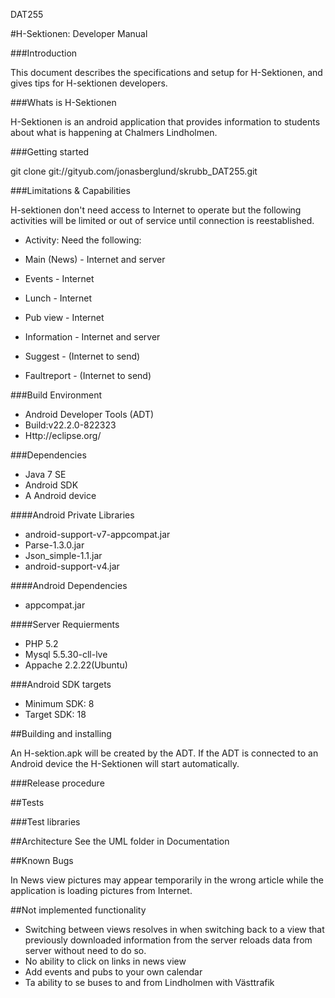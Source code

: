 DAT255


#H-Sektionen: Developer Manual


###Introduction

This document describes the specifications and setup for H-Sektionen, and gives tips for H-sektionen developers.

###Whats is H-Sektionen

H-Sektionen is an android application that provides information to students about what is happening at Chalmers Lindholmen.

###Getting started
  
  git clone git://gityub.com/jonasberglund/skrubb_DAT255.git
  
###Limitations & Capabilities

H-sektionen don't need access to Internet to operate but the following activities will be limited or out of service until connection is reestablished.

- Activity:               Need the following:    

- Main (News)       -     Internet and server
- Events            -     Internet
- Lunch             -     Internet
- Pub view          -     Internet
- Information       -     Internet and server
- Suggest           -     (Internet to send)
- Faultreport       -     (Internet to send)

###Build Environment

  - Android Developer Tools (ADT)
  - Build:v22.2.0-822323
  - Http://eclipse.org/
  
###Dependencies
  
  - Java 7 SE
  - Android SDK
  - A Android device

####Android Private Libraries
  
 - android-support-v7-appcompat.jar
 - Parse-1.3.0.jar
 - Json_simple-1.1.jar
 - android-support-v4.jar
  
####Android Dependencies
  
  - appcompat.jar

####Server Requierments

  - PHP 5.2
  - Mysql 5.5.30-cll-lve
  - Appache 2.2.22(Ubuntu) 
  
###Android SDK targets
  
  - Minimum SDK: 8
  - Target SDK: 18

##Building and installing

  An H-sektion.apk will be created by the ADT. If the ADT is connected to an Android device the H-Sektionen will start automatically.
  

###Release procedure

##Tests

###Test libraries


##Architecture
See the UML folder in Documentation 

##Known Bugs

In News view pictures may appear temporarily in the wrong article while the application is loading pictures from Internet.


##Not implemented functionality
- Switching between views resolves in when switching back to a view that previously downloaded information from the server reloads data from server without need to do so.
- No ability to click on links in news view
- Add events and pubs to your own calendar
- Ta ability to se buses to and from Lindholmen with Västtrafik






